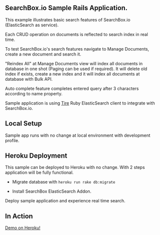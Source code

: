 ## SearchBox.io Sample Rails Application.

This example illustrates basic search features of SearchBox.io (ElasticSearch as service).

Each CRUD operation on documents is reflected to search index in real time.

To test SearchBox.io's search features navigate to Manage Documents, create a new document and search it.

"Reindex All" at Manage Documents view will index all documents in database in one shot (Paging can be used if required). It will delete old index if exists, create a new index and it will index all documents at database with Bulk API.

Auto complete feature completes entered query after 3 characters according to name property.

Sample application is using [Tire](https://github.com/karmi/tire) Ruby ElasticSearch client to integrate with SearchBox.io.

## Local Setup

Sample app runs with no change at local environment with development profile.

## Heroku Deployment

This sample can be deployed to Heroku with no change. With 2 steps application will be fully functional.

* Migrate database with `heroku run rake db:migrate`

* Install SearchBox ElasticSearch Addon.

Deploy sample application and experience real time search.


## In Action

[Demo on Heroku!](http://searchbox-elasticsearch-rails.herokuapp.com)
